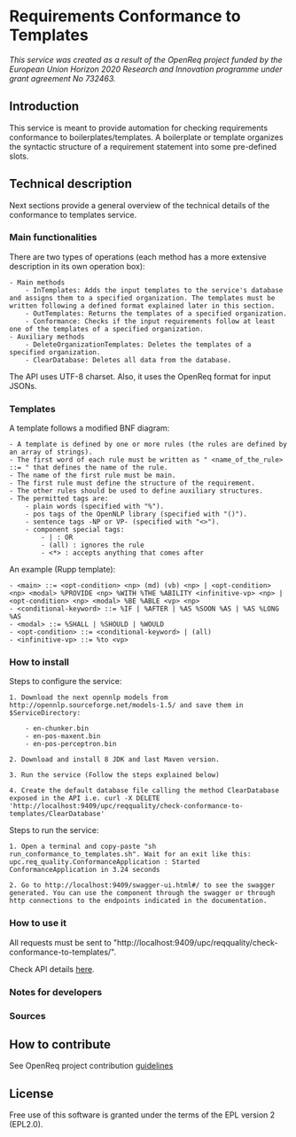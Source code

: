 # Requirements Conformance to Templates

_This service was created as a result of the OpenReq project funded by the European Union Horizon 2020 Research and Innovation programme under grant agreement No 732463._

## Introduction

This service is meant to provide automation for checking requirements conformance to boilerplates/templates. A boilerplate or template organizes the syntactic structure of a requirement statement into some pre-defined slots.

## Technical description

Next sections provide a general overview of the technical details of the conformance to templates service.

### Main functionalities

There are two types of operations (each method has a more extensive description in its own operation box):

    - Main methods
        - InTemplates: Adds the input templates to the service's database and assigns them to a specified organization. The templates must be written following a defined format explained later in this section.
        - OutTemplates: Returns the templates of a specified organization.
        - Conformance: Checks if the input requirements follow at least one of the templates of a specified organization.
    - Auxiliary methods
        - DeleteOrganizationTemplates: Deletes the templates of a specified organization.
        - ClearDatabase: Deletes all data from the database.

The API uses UTF-8 charset. Also, it uses the OpenReq format for input JSONs.

### Templates

A template follows a modified BNF diagram:

    - A template is defined by one or more rules (the rules are defined by an array of strings).
    - The first word of each rule must be written as " <name_of_the_rule> ::= " that defines the name of the rule.
    - The name of the first rule must be main.
    - The first rule must define the structure of the requirement.
    - The other rules should be used to define auxiliary structures.
    - The permitted tags are:
        - plain words (specified with "%").
        - pos tags of the OpenNLP library (specified with "()").
        - sentence tags -NP or VP- (specified with "<>").
        - component special tags:
            - | : OR
            - (all) : ignores the rule
            - <*> : accepts anything that comes after

        
An example (Rupp template):

    - <main> ::= <opt-condition> <np> (md) (vb) <np> | <opt-condition> <np> <modal> %PROVIDE <np> %WITH %THE %ABILITY <infinitive-vp> <np> | <opt-condition> <np> <modal> %BE %ABLE <vp> <np>
    - <conditional-keyword> ::= %IF | %AFTER | %AS %SOON %AS | %AS %LONG %AS
    - <modal> ::= %SHALL | %SHOULD | %WOULD
    - <opt-condition> ::= <conditional-keyword> | (all)
    - <infinitive-vp> ::= %to <vp>


### How to install

Steps to configure the service:

    1. Download the next opennlp models from http://opennlp.sourceforge.net/models-1.5/ and save them in $ServiceDirectory:

        - en-chunker.bin
        - en-pos-maxent.bin
        - en-pos-perceptron.bin

    2. Download and install 8 JDK and last Maven version. 
    
    3. Run the service (Follow the steps explained below)
    
    4. Create the default database file calling the method ClearDatabase exposed in the API i.e. curl -X DELETE 'http://localhost:9409/upc/reqquality/check-conformance-to-templates/ClearDatabase'

Steps to run the service:

    1. Open a terminal and copy-paste "sh run_conformance_to_templates.sh". Wait for an exit like this: upc.req_quality.ConformanceApplication : Started ConformanceApplication in 3.24 seconds

    2. Go to http://localhost:9409/swagger-ui.html#/ to see the swagger generated. You can use the component through the swagger or through http connections to the endpoints indicated in the documentation. 

### How to use it

All requests must be sent to "http://localhost:9409/upc/reqquality/check-conformance-to-templates/".

Check API details [here](https://api.openreq.eu/conformance-to-templates/swagger-ui.html#/).

### Notes for developers

### Sources


## How to contribute

See OpenReq project contribution [guidelines](https://github.com/OpenReqEU/OpenReq/blob/master/CONTRIBUTING.md)

## License

Free use of this software is granted under the terms of the EPL version 2 (EPL2.0).
